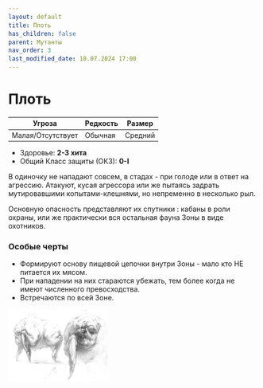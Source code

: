 ```yaml
---
layout: default
title: Плоть
has_children: false
parent: Мутанты
nav_order: 3
last_modified_date: 10.07.2024 17:00
---
```

# Плоть

| Угроза            | Редкость | Размер  |
|-------------------|----------|---------|
| Малая/Отсутствует | Обычная  | Средний |

- Здоровье: **2-3 хита**
- Общий Класс защиты (ОКЗ): **0-I**

В одиночку не нападают совсем, в стадах - при голоде или в ответ на агрессию. Атакуют, кусая агрессора или же пытаясь задрать мутировавшими копытами-клешнями, но непременно в несколько рыл.

Основную опасность представляют их спутники : кабаны в роли охраны, или же практически вся остальная фауна Зоны в виде охотников.

### Особые черты
- Формируют основу пищевой цепочки внутри Зоны - мало кто НЕ питается их мясом.
- При нападении на них стараются убежать, тем более когда не имеют численного превосходства.
- Встречаются по всей Зоне.

<img src="https://github.com/ivatar39/stalker-ttrpg/blob/main/assets/images/monsters/plot.webp?raw=true" alt="plot" width="200"/>
